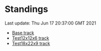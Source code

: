 # Standings

Last update: Thu Jun 17 20:37:00 GMT 2021

* [Base track](comps/Base/2021-06-17/standings.md)
* [Test12x12x6 track](comps/Test12x12x6/2021-06-17/standings.md)
* [Test18x22x9 track](comps/Test18x22x9/2021-06-17/standings.md)
